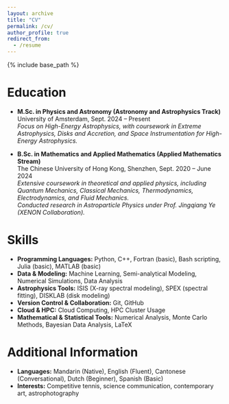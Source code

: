 ```yaml
---
layout: archive
title: "CV"
permalink: /cv/
author_profile: true
redirect_from:
  - /resume
---
```


{% include base_path %}

Education
======
* **M.Sc. in Physics and Astronomy (Astronomy and Astrophysics Track)**  
  University of Amsterdam, Sept. 2024 – Present  
  *Focus on High-Energy Astrophysics, with coursework in Extreme Astrophysics, Disks and Accretion, and Space Instrumentation for High-Energy Astrophysics.*  

* **B.Sc. in Mathematics and Applied Mathematics (Applied Mathematics Stream)**  
  The Chinese University of Hong Kong, Shenzhen, Sept. 2020 – June 2024  
  *Extensive coursework in theoretical and applied physics, including Quantum Mechanics, Classical Mechanics, Thermodynamics, Electrodynamics, and Fluid Mechanics.*  
  *Conducted research in Astroparticle Physics under Prof. Jingqiang Ye (XENON Collaboration).*  

Skills
======
* **Programming Languages:** Python, C++, Fortran (basic), Bash scripting, Julia (basic), MATLAB (basic)  
* **Data & Modeling:** Machine Learning, Semi-analytical Modeling, Numerical Simulations, Data Analysis  
* **Astrophysics Tools:** ISIS (X-ray spectral modeling), SPEX (spectral fitting), DISKLAB (disk modeling)  
* **Version Control & Collaboration:** Git, GitHub  
* **Cloud & HPC:** Cloud Computing, HPC Cluster Usage  
* **Mathematical & Statistical Tools:** Numerical Analysis, Monte Carlo Methods, Bayesian Data Analysis, LaTeX  

Additional Information
======
* **Languages:** Mandarin (Native), English (Fluent), Cantonese (Conversational), Dutch (Beginner), Spanish (Basic)  
* **Interests:** Competitive tennis, science communication, contemporary art, astrophotography  
